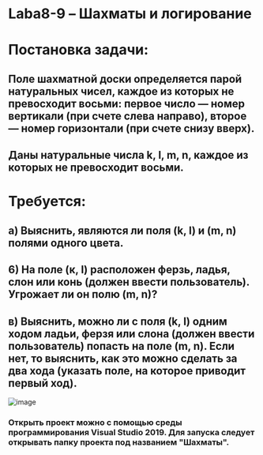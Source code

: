 # Laba8-9 – Шахматы и логирование
# Постановка задачи:
## Поле шахматной доски определяется парой натуральных чисел, каждое из которых не превосходит восьми: первое число — номер вертикали (при счете слева направо), второе — номер горизонтали (при счете снизу вверх).
## Даны натуральные числа k, l, m, n, каждое из которых не превосходит восьми.
# Требуется:
## а) Выяснить, являются ли поля (k, I) и (m, n) полями одного цвета.
## 6) На поле (к, I) расположен ферзь, ладья, слон или конь (должен ввести пользователь). Угрожает ли он полю (m, n)?
## в) Выяснить, можно ли с поля (k, I) одним ходом ладьи, ферзя или слона (должен ввести пользователь) попасть на поле (m, n). Если нет, то выяснить, как это можно сделать за два хода (указать поле, на которое приводит первый ход).
![image](https://user-images.githubusercontent.com/90142707/144768068-003d0a8a-0625-4934-b0c0-38384b93ae62.png)
### Открыть проект можно с помощью среды программирования Visual Studio 2019. Для запуска следует открывать папку проекта под названием "Шахматы".

